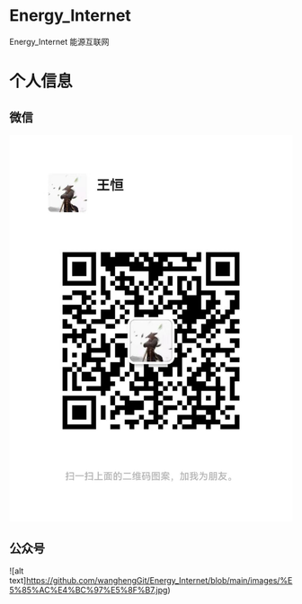 # Energy_Internet
Energy_Internet  能源互联网


# 个人信息
## 微信
![alt text](https://github.com/wanghengGit/Energy_Internet/blob/main/images/%E4%B8%AA%E4%BA%BA%E5%BE%AE%E4%BF%A1.jpg)
## 公众号
![alt text]https://github.com/wanghengGit/Energy_Internet/blob/main/images/%E5%85%AC%E4%BC%97%E5%8F%B7.jpg)

